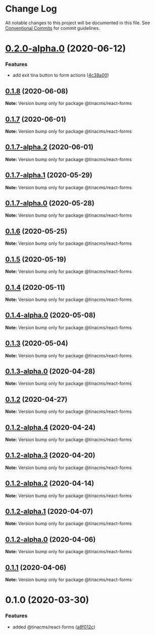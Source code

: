 # Change Log

All notable changes to this project will be documented in this file.
See [Conventional Commits](https://conventionalcommits.org) for commit guidelines.

# [0.2.0-alpha.0](https://github.com/tinacms/tinacms/compare/@tinacms/react-forms@0.1.8...@tinacms/react-forms@0.2.0-alpha.0) (2020-06-12)


### Features

* add exit tina button to form actions ([4c38a00](https://github.com/tinacms/tinacms/commit/4c38a00))





## [0.1.8](https://github.com/tinacms/tinacms/compare/@tinacms/react-forms@0.1.7...@tinacms/react-forms@0.1.8) (2020-06-08)

**Note:** Version bump only for package @tinacms/react-forms





## [0.1.7](https://github.com/tinacms/tinacms/compare/@tinacms/react-forms@0.1.7-alpha.2...@tinacms/react-forms@0.1.7) (2020-06-01)

**Note:** Version bump only for package @tinacms/react-forms





## [0.1.7-alpha.2](https://github.com/tinacms/tinacms/compare/@tinacms/react-forms@0.1.7-alpha.1...@tinacms/react-forms@0.1.7-alpha.2) (2020-06-01)

**Note:** Version bump only for package @tinacms/react-forms





## [0.1.7-alpha.1](https://github.com/tinacms/tinacms/compare/@tinacms/react-forms@0.1.7-alpha.0...@tinacms/react-forms@0.1.7-alpha.1) (2020-05-29)

**Note:** Version bump only for package @tinacms/react-forms





## [0.1.7-alpha.0](https://github.com/tinacms/tinacms/compare/@tinacms/react-forms@0.1.6...@tinacms/react-forms@0.1.7-alpha.0) (2020-05-28)

**Note:** Version bump only for package @tinacms/react-forms





## [0.1.6](https://github.com/tinacms/tinacms/compare/@tinacms/react-forms@0.1.5...@tinacms/react-forms@0.1.6) (2020-05-25)

**Note:** Version bump only for package @tinacms/react-forms





## [0.1.5](https://github.com/tinacms/tinacms/compare/@tinacms/react-forms@0.1.4...@tinacms/react-forms@0.1.5) (2020-05-19)

**Note:** Version bump only for package @tinacms/react-forms





## [0.1.4](https://github.com/tinacms/tinacms/compare/@tinacms/react-forms@0.1.4-alpha.0...@tinacms/react-forms@0.1.4) (2020-05-11)

**Note:** Version bump only for package @tinacms/react-forms





## [0.1.4-alpha.0](https://github.com/tinacms/tinacms/compare/@tinacms/react-forms@0.1.3...@tinacms/react-forms@0.1.4-alpha.0) (2020-05-08)

**Note:** Version bump only for package @tinacms/react-forms





## [0.1.3](https://github.com/tinacms/tinacms/compare/@tinacms/react-forms@0.1.3-alpha.0...@tinacms/react-forms@0.1.3) (2020-05-04)

**Note:** Version bump only for package @tinacms/react-forms





## [0.1.3-alpha.0](https://github.com/tinacms/tinacms/compare/@tinacms/react-forms@0.1.2...@tinacms/react-forms@0.1.3-alpha.0) (2020-04-28)

**Note:** Version bump only for package @tinacms/react-forms





## [0.1.2](https://github.com/tinacms/tinacms/compare/@tinacms/react-forms@0.1.2-alpha.4...@tinacms/react-forms@0.1.2) (2020-04-27)

**Note:** Version bump only for package @tinacms/react-forms





## [0.1.2-alpha.4](https://github.com/tinacms/tinacms/compare/@tinacms/react-forms@0.1.2-alpha.3...@tinacms/react-forms@0.1.2-alpha.4) (2020-04-24)

**Note:** Version bump only for package @tinacms/react-forms





## [0.1.2-alpha.3](https://github.com/tinacms/tinacms/compare/@tinacms/react-forms@0.1.2-alpha.2...@tinacms/react-forms@0.1.2-alpha.3) (2020-04-20)

**Note:** Version bump only for package @tinacms/react-forms





## [0.1.2-alpha.2](https://github.com/tinacms/tinacms/compare/@tinacms/react-forms@0.1.2-alpha.1...@tinacms/react-forms@0.1.2-alpha.2) (2020-04-14)

**Note:** Version bump only for package @tinacms/react-forms





## [0.1.2-alpha.1](https://github.com/tinacms/tinacms/compare/@tinacms/react-forms@0.1.2-alpha.0...@tinacms/react-forms@0.1.2-alpha.1) (2020-04-07)

**Note:** Version bump only for package @tinacms/react-forms





## [0.1.2-alpha.0](https://github.com/tinacms/tinacms/compare/@tinacms/react-forms@0.1.1...@tinacms/react-forms@0.1.2-alpha.0) (2020-04-06)

**Note:** Version bump only for package @tinacms/react-forms





## [0.1.1](https://github.com/tinacms/tinacms/compare/@tinacms/react-forms@0.1.0...@tinacms/react-forms@0.1.1) (2020-04-06)

**Note:** Version bump only for package @tinacms/react-forms





# 0.1.0 (2020-03-30)


### Features

* added @tinacms/react-forms ([a8f012c](https://github.com/tinacms/tinacms/commit/a8f012c))
